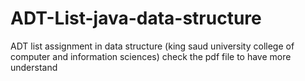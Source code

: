 # ADT-List-java-data-structure
ADT list assignment in data structure  (king saud university college of computer and information sciences)
check the pdf file to have more understand 
